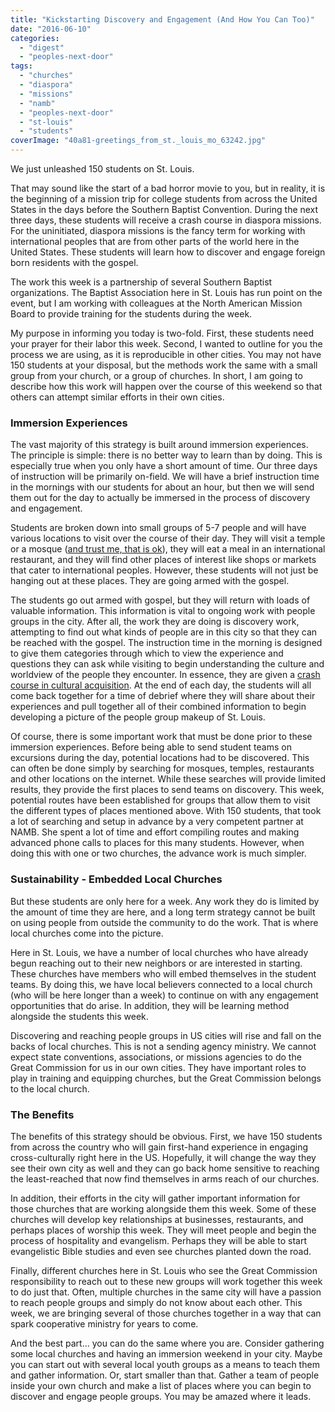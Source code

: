 ```yaml
---
title: "Kickstarting Discovery and Engagement (And How You Can Too)"
date: "2016-06-10"
categories: 
  - "digest"
  - "peoples-next-door"
tags: 
  - "churches"
  - "diaspora"
  - "missions"
  - "namb"
  - "peoples-next-door"
  - "st-louis"
  - "students"
coverImage: "40a81-greetings_from_st._louis_mo_63242.jpg"
---
```


We just unleashed 150 students on St. Louis.

That may sound like the start of a bad horror movie to you, but in reality, it is the beginning of a mission trip for college students from across the United States in the days before the Southern Baptist Convention. During the next three days, these students will receive a crash course in diaspora missions. For the uninitiated, diaspora missions is the fancy term for working with international peoples that are from other parts of the world here in the United States. These students will learn how to discover and engage foreign born residents with the gospel.

The work this week is a partnership of several Southern Baptist organizations. The Baptist Association here in St. Louis has run point on the event, but I am working with colleagues at the North American Mission Board to provide training for the students during the week.

My purpose in informing you today is two-fold. First, these students need your prayer for their labor this week. Second, I wanted to outline for you the process we are using, as it is reproducible in other cities. You may not have 150 students at your disposal, but the methods work the same with a small group from your church, or a group of churches. In short, I am going to describe how this work will happen over the course of this weekend so that others can attempt similar efforts in their own cities.

### Immersion Experiences

The vast majority of this strategy is built around immersion experiences. The principle is simple: there is no better way to learn than by doing. This is especially true when you only have a short amount of time. Our three days of instruction will be primarily on-field. We will have a brief instruction time in the mornings with our students for about an hour, but then we will send them out for the day to actually be immersed in the process of discovery and engagement.

Students are broken down into small groups of 5-7 people and will have various locations to visit over the course of their day. They will visit a temple or a mosque ([and trust me, that is ok](http://blog.keelancook.com/2015/10/3-things-churches-think-they-cannot-do-with-internationals-but-really-can.html)), they will eat a meal in an international restaurant, and they will find other places of interest like shops or markets that cater to international peoples. However, these students will not just be hanging out at these places. They are going armed with the gospel.

The students go out armed with gospel, but they will return with loads of valuable information. This information is vital to ongoing work with people groups in the city. After all, the work they are doing is discovery work, attempting to find out what kinds of people are in this city so that they can be reached with the gospel. The instruction time in the morning is designed to give them categories through which to view the experience and questions they can ask while visiting to begin understanding the culture and worldview of the people they encounter. In essence, they are given a [crash course in cultural acquisition](http://blog.keelancook.com/2015/10/engaging-people-groups-cultural-expertise-vs-cultural-acquisition.html). At the end of each day, the students will all come back together for a time of debrief where they will share about their experiences and pull together all of their combined information to begin developing a picture of the people group makeup of St. Louis.

Of course, there is some important work that must be done prior to these immersion experiences. Before being able to send student teams on excursions during the day, potential locations had to be discovered. This can often be done simply by searching for mosques, temples, restaurants and other locations on the internet. While these searches will provide limited results, they provide the first places to send teams on discovery. This week, potential routes have been established for groups that allow them to visit the different types of places mentioned above. With 150 students, that took a lot of searching and setup in advance by a very competent partner at NAMB. She spent a lot of time and effort compiling routes and making advanced phone calls to places for this many students. However, when doing this with one or two churches, the advance work is much simpler.

### Sustainability - Embedded Local Churches

But these students are only here for a week. Any work they do is limited by the amount of time they are here, and a long term strategy cannot be built on using people from outside the community to do the work. That is where local churches come into the picture.

Here in St. Louis, we have a number of local churches who have already begun reaching out to their new neighbors or are interested in starting. These churches have members who will embed themselves in the student teams. By doing this, we have local believers connected to a local church (who will be here longer than a week) to continue on with any engagement opportunities that do arise. In addition, they will be learning method alongside the students this week.

Discovering and reaching people groups in US cities will rise and fall on the backs of local churches. This is not a sending agency ministry. We cannot expect state conventions, associations, or missions agencies to do the Great Commission for us in our own cities. They have important roles to play in training and equipping churches, but the Great Commission belongs to the local church.

### The Benefits

The benefits of this strategy should be obvious. First, we have 150 students from across the country who will gain first-hand experience in engaging cross-culturally right here in the US. Hopefully, it will change the way they see their own city as well and they can go back home sensitive to reaching the least-reached that now find themselves in arms reach of our churches.

In addition, their efforts in the city will gather important information for those churches that are working alongside them this week. Some of these churches will develop key relationships at businesses, restaurants, and perhaps places of worship this week. They will meet people and begin the process of hospitality and evangelism. Perhaps they will be able to start evangelistic Bible studies and even see churches planted down the road.

Finally, different churches here in St. Louis who see the Great Commission responsibility to reach out to these new groups will work together this week to do just that. Often, multiple churches in the same city will have a passion to reach people groups and simply do not know about each other. This week, we are bringing several of those churches together in a way that can spark cooperative ministry for years to come.

And the best part... you can do the same where you are. Consider gathering some local churches and having an immersion weekend in your city. Maybe you can start out with several local youth groups as a means to teach them and gather information. Or, start smaller than that. Gather a team of people inside your own church and make a list of places where you can begin to discover and engage people groups. You may be amazed where it leads.
